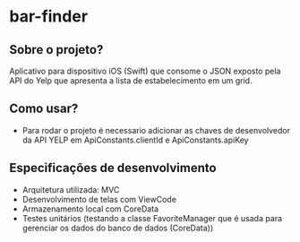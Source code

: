 # bar-finder

## Sobre o projeto?

Aplicativo para dispositivo iOS (Swift) que consome o JSON exposto pela API do Yelp que apresenta a lista de estabelecimento em um grid.


## Como usar?

* Para rodar o projeto é necessario adicionar as chaves de desenvolvedor da API YELP em ApiConstants.clientId e ApiConstants.apiKey


## Especificações de desenvolvimento

* Arquitetura utilizada: MVC
* Desenvolvimento de telas com ViewCode
* Armazenamento local com CoreData
* Testes unitários (testando a classe FavoriteManager que é usada para gerenciar os dados do banco de dados (CoreData))

